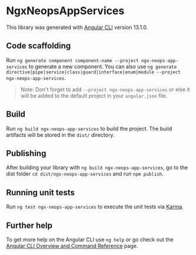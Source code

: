 # NgxNeopsAppServices

This library was generated with [Angular CLI](https://github.com/angular/angular-cli) version 13.1.0.

## Code scaffolding

Run `ng generate component component-name --project ngx-neops-app-services` to generate a new component. You can also use `ng generate directive|pipe|service|class|guard|interface|enum|module --project ngx-neops-app-services`.
> Note: Don't forget to add `--project ngx-neops-app-services` or else it will be added to the default project in your `angular.json` file. 

## Build

Run `ng build ngx-neops-app-services` to build the project. The build artifacts will be stored in the `dist/` directory.

## Publishing

After building your library with `ng build ngx-neops-app-services`, go to the dist folder `cd dist/ngx-neops-app-services` and run `npm publish`.

## Running unit tests

Run `ng test ngx-neops-app-services` to execute the unit tests via [Karma](https://karma-runner.github.io).

## Further help

To get more help on the Angular CLI use `ng help` or go check out the [Angular CLI Overview and Command Reference](https://angular.io/cli) page.
